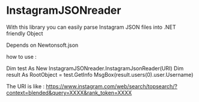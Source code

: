 # InstagramJSONreader
With this library you can easily parse Instagram JSON files into .NET friendly Object

Depends  on Newtonsoft.json


how to use :

Dim test As New InstagramJSONreader.InstagramJsonReader(URI)
Dim result As RootObject = test.GetInfo
MsgBox(result.users(0).user.Username)

The URI is like :
https://www.instagram.com/web/search/topsearch/?context=blended&query=XXXX&rank_token=XXXX
   
